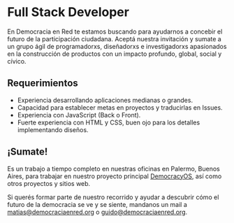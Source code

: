 Full Stack Developer
===

En Democracia en Red te estamos buscando para ayudarnos a concebir el futuro de la participación ciudadana. Aceptá nuestra invitación y sumate a un grupo ágil de programadorxs, diseñadorxs e investigadorxs apasionados en la construcción de productos con un impacto profundo, global, social y cívico.

## Requerimientos

- Experiencia desarrollando aplicaciones medianas o grandes.
- Capacidad para establecer metas en proyectos y traducirlas en Issues.
- Experiencia con JavaScript (Back o Front).
- Fuerte experiencia con HTML y CSS, buen ojo para los detalles implementando diseños.

## ¡Sumate!

Es un trabajo a tiempo completo en nuestras oficinas en Palermo, Buenos Aires, para trabajar en nuestro proyecto principal [DemocracyOS](http://github.com/DemocracyOS/democracyos), así como otros proyectos y sitios web.

Si querés formar parte de nuestro recorrido y ayudar a descubrir cómo el futuro de la democracia se ve y se siente, mandanos un mail a [matias@democraciaenred.org](mailto:matias@democraciaenred.org) o [guido@democraciaenred.org](mailto:guido@democraciaenred.org).
